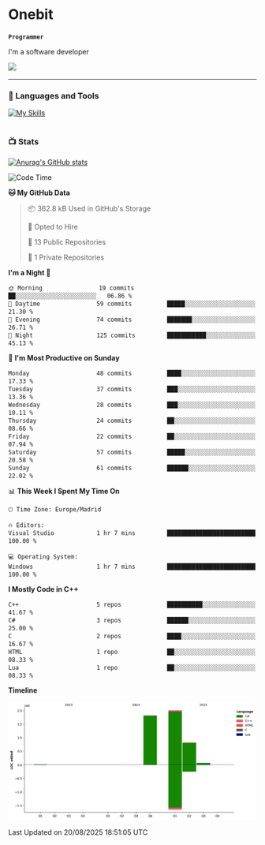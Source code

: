 # Onebit

**`Programmer`**

I'm a software developer

   ![](https://komarev.com/ghpvc/?username=onebit5&color=blueviolet)

---

### 🧰 Languages and Tools

[![My Skills](https://skillicons.dev/icons?i=cpp,c,cs,java,lua,unity,git,linux,github,discord,vscode,visualstudio)](https://skillicons.dev)
<br />

#

### 📺 Stats
[![Anurag's GitHub stats](https://github-readme-stats.vercel.app/api?username=onebit5&show_icons=true&theme=radical)](https://github.com/anuraghazra/github-readme-stats)                
<!--START_SECTION:waka-->
![Code Time](http://img.shields.io/badge/Code%20Time-316%20hrs%2026%20mins-blue)

**🐱 My GitHub Data** 

> 📦 362.8 kB Used in GitHub's Storage 
 > 
> 💼 Opted to Hire
 > 
> 📜 13 Public Repositories 
 > 
> 🔑 1 Private Repositories 
 > 
**I'm a Night 🦉** 

```text
🌞 Morning                19 commits          ██░░░░░░░░░░░░░░░░░░░░░░░   06.86 % 
🌆 Daytime                59 commits          █████░░░░░░░░░░░░░░░░░░░░   21.30 % 
🌃 Evening                74 commits          ███████░░░░░░░░░░░░░░░░░░   26.71 % 
🌙 Night                  125 commits         ███████████░░░░░░░░░░░░░░   45.13 % 
```
📅 **I'm Most Productive on Sunday** 

```text
Monday                   48 commits          ████░░░░░░░░░░░░░░░░░░░░░   17.33 % 
Tuesday                  37 commits          ███░░░░░░░░░░░░░░░░░░░░░░   13.36 % 
Wednesday                28 commits          ███░░░░░░░░░░░░░░░░░░░░░░   10.11 % 
Thursday                 24 commits          ██░░░░░░░░░░░░░░░░░░░░░░░   08.66 % 
Friday                   22 commits          ██░░░░░░░░░░░░░░░░░░░░░░░   07.94 % 
Saturday                 57 commits          █████░░░░░░░░░░░░░░░░░░░░   20.58 % 
Sunday                   61 commits          ██████░░░░░░░░░░░░░░░░░░░   22.02 % 
```


📊 **This Week I Spent My Time On** 

```text
🕑︎ Time Zone: Europe/Madrid

🔥 Editors: 
Visual Studio            1 hr 7 mins         █████████████████████████   100.00 % 

💻 Operating System: 
Windows                  1 hr 7 mins         █████████████████████████   100.00 % 
```

**I Mostly Code in C++** 

```text
C++                      5 repos             ██████████░░░░░░░░░░░░░░░   41.67 % 
C#                       3 repos             ██████░░░░░░░░░░░░░░░░░░░   25.00 % 
C                        2 repos             ████░░░░░░░░░░░░░░░░░░░░░   16.67 % 
HTML                     1 repo              ██░░░░░░░░░░░░░░░░░░░░░░░   08.33 % 
Lua                      1 repo              ██░░░░░░░░░░░░░░░░░░░░░░░   08.33 % 
```



**Timeline**

![Lines of Code chart](https://raw.githubusercontent.com/Onebit5/Onebit5/main/assets/bar_graph.png)


 Last Updated on 20/08/2025 18:51:05 UTC
<!--END_SECTION:waka-->
